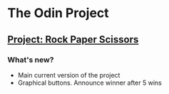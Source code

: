 # The Odin Project
## [Project: Rock Paper Scissors](https://www.theodinproject.com/paths/foundations/courses/foundations/lessons/rock-paper-scissors)

### What's new?
- Main current version of the project
- Graphical buttons. Announce winner after 5 wins
